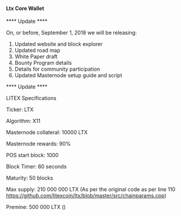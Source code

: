 #### Ltx Core Wallet

**** Update **** 

On, or before, September 1, 2018 we will be releasing:
1. Updated website and block explorer
2. Updated road map
3. White Paper draft
4. Bounty Program details
5. Details for community participation
6. Updated Masternode setup guide and script

**** Update **** 

LITEX Specifications

Ticker: LTX

Algorithm: X11

Masternode collateral: 10000 LTX

Masternode rewards: 90%

POS start block: 1000

Block Timer: 60 seconds

Maturity: 50 blocks

Max supply: 210 000 000 LTX (As per the original code as per line 110 https://github.com/litexcoin/ltx/blob/master/src/chainparams.cpp)

Premine: 500 000 LTX ()
